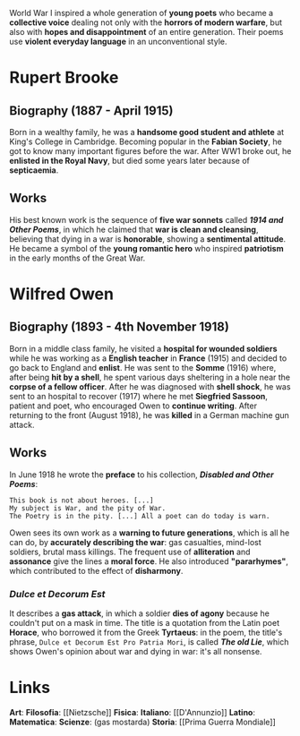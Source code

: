 World War I inspired a whole generation of **young poets** who became a **collective voice** dealing not only with the **horrors of modern warfare**, but also with **hopes and disappointment** of an entire generation. Their poems use **violent everyday language** in an unconventional style.
# Rupert Brooke
## Biography (1887 - April 1915)
Born in a wealthy family, he was a **handsome good student and athlete** at King's College in Cambridge. Becoming popular in the **Fabian Society**, he got to know many important figures before the war. After WW1 broke out, he **enlisted in the Royal Navy**, but died some years later because of **septicaemia**.
## Works
His best known work is the sequence of **five war sonnets** called ***1914 and Other Poems***, in which he claimed that **war is clean and cleansing**, believing that dying in a war is **honorable**, showing a **sentimental attitude**. He became a symbol of the **young romantic hero** who inspired **patriotism** in the early months of the Great War.
# Wilfred Owen
## Biography (1893 - 4th November 1918)
Born in a middle class family, he visited a **hospital for wounded soldiers** while he was working as a **English teacher** in **France** (1915) and decided to go back to England and **enlist**. He was sent to the **Somme** (1916) where, after being **hit by a shell**, he spent various days sheltering in a hole near the **corpse of a fellow officer**. After he was diagnosed with **shell shock**, he was sent to an hospital to recover (1917) where he met **Siegfried Sassoon**, patient and poet, who encouraged Owen to **continue writing**. After returning to the front (August 1918), he was **killed** in a German machine gun attack.
## Works
In June 1918 he wrote the **preface** to his collection, ***Disabled and Other Poems***:
```
This book is not about heroes. [...]
My subject is War, and the pity of War.
The Poetry is in the pity. [...] All a poet can do today is warn.
```
Owen sees its own work as a **warning to future generations**, which is all he can do, by **accurately describing the war**: gas casualties, mind-lost soldiers, brutal mass killings. The frequent use of **alliteration** and **assonance** give the lines a **moral force**. He also introduced **"pararhymes"**, which contributed to the effect of **disharmony**.
### *Dulce et Decorum Est*
It describes a **gas attack**, in which a soldier **dies of agony** because he couldn't put on a mask in time. The title is a quotation from the Latin poet **Horace**, who borrowed it from the Greek **Tyrtaeus**: in the poem, the title's phrase, `Dulce et Decorum Est Pro Patria Mori`, is called ***The old Lie***, which shows Owen's opinion about war and dying in war: it's all nonsense.
# Links
**Art**: 
**Filosofia**: [[Nietzsche]]
**Fisica**: 
**Italiano**: [[D'Annunzio]]
**Latino**: 
**Matematica**: 
**Scienze**: (gas mostarda)
**Storia**: [[Prima Guerra Mondiale]]
